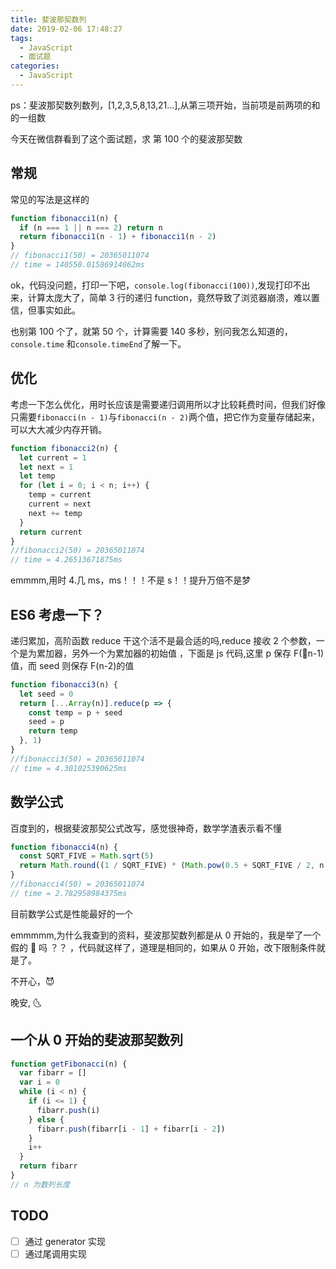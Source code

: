 ```yaml
---
title: 斐波那契数列
date: 2019-02-06 17:48:27
tags:
  - JavaScript
  - 面试题
categories:
  - JavaScript
---
```


ps：斐波那契数列数列，[1,2,3,5,8,13,21...],从第三项开始，当前项是前两项的和的一组数

今天在微信群看到了这个面试题，求 第 100 个的斐波那契数

## 常规

常见的写法是这样的

```js
function fibonacci1(n) {
  if (n === 1 || n === 2) return n
  return fibonacci1(n - 1) + fibonacci1(n - 2)
}
// fibonacci1(50) = 20365011074
// time = 140550.01586914062ms
```

ok，代码没问题，打印一下吧，`console.log(fibonacci(100))`,发现打印不出来，计算太庞大了，简单 3 行的递归 function，竟然导致了浏览器崩溃，难以置信，但事实如此。

也别第 100 个了，就第 50 个，计算需要 140 多秒，别问我怎么知道的，`console.time` 和`console.timeEnd`了解一下。

## 优化

考虑一下怎么优化，用时长应该是需要递归调用所以才比较耗费时间，但我们好像只需要`fibonacci(n - 1)`与`fibonacci(n - 2)`两个值，把它作为变量存储起来，可以大大减少内存开销。

```js
function fibonacci2(n) {
  let current = 1
  let next = 1
  let temp
  for (let i = 0; i < n; i++) {
    temp = current
    current = next
    next += temp
  }
  return current
}
//fibonacci2(50) = 20365011074
// time = 4.26513671875ms
```

emmmm,用时 4.几 ms，ms！！！不是 s！！提升万倍不是梦

## ES6 考虑一下？

递归累加，高阶函数 reduce 干这个活不是最合适的吗,reduce 接收 2 个参数，一个是为累加器，另外一个为累加器的初始值
，下面是 js 代码,这里 p 保存 F(n-1)值，而 seed 则保存 F(n-2)的值

```js
function fibonacci3(n) {
  let seed = 0
  return [...Array(n)].reduce(p => {
    const temp = p + seed
    seed = p
    return temp
  }, 1)
}
//fibonacci3(50) = 20365011074
// time = 4.301025390625ms
```

## 数学公式

百度到的，根据斐波那契公式改写，感觉很神奇，数学学渣表示看不懂

```js
function fibonacci4(n) {
  const SQRT_FIVE = Math.sqrt(5)
  return Math.round((1 / SQRT_FIVE) * (Math.pow(0.5 + SQRT_FIVE / 2, n + 1) - Math.pow(0.5 - SQRT_FIVE / 2, n + 1)))
}
//fibonacci4(50) = 20365011074
// time = 2.782958984375ms
```

目前数学公式是性能最好的一个

emmmmm,为什么我查到的资料，斐波那契数列都是从 0 开始的，我是举了一个假的 🌰 吗 ？？ ，代码就这样了，道理是相同的，如果从 0 开始，改下限制条件就是了。

不开心，:smiling_imp:

晚安, :last_quarter_moon_with_face:

## 一个从 0 开始的斐波那契数列

```js
function getFibonacci(n) {
  var fibarr = []
  var i = 0
  while (i < n) {
    if (i <= 1) {
      fibarr.push(i)
    } else {
      fibarr.push(fibarr[i - 1] + fibarr[i - 2])
    }
    i++
  }
  return fibarr
}
// n 为数列长度
```

## TODO

- [ ] 通过 generator 实现
- [ ] 通过尾调用实现
